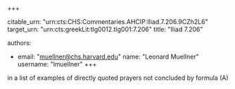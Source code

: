 +++


citable_urn: "urn:cts:CHS:Commentaries.AHCIP:Iliad.7.206.9CZh2L6"
target_urn: "urn:cts:greekLit:tlg0012.tlg001:7.206"
title: "Iliad 7.206"

authors:
- email: "muellner@chs.harvard.edu"
  name: "Leonard Muellner"
  username: "lmuellner"
+++

<p>in a list of examples of directly quoted prayers not concluded by formula (A)</p>